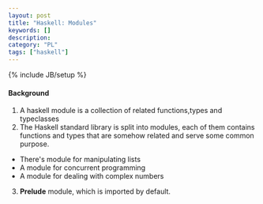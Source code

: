 ```yaml
--- 
layout: post 
title: "Haskell: Modules" 
keywords: [] 
description: 
category: "PL"
tags: ["haskell"] 
--- 
```

{% include JB/setup %}

#### Background
1. A haskell module is a collection of related functions,types and typeclasses
2. The Haskell standard library is split into modules, each of them contains
   functions and types that are somehow related and serve some common purpose.
- There's module for manipulating lists
- A module for concurrent programming
- A module for dealing with complex numbers
3. $\textbf{Prelude}$ module, which is imported by default.
